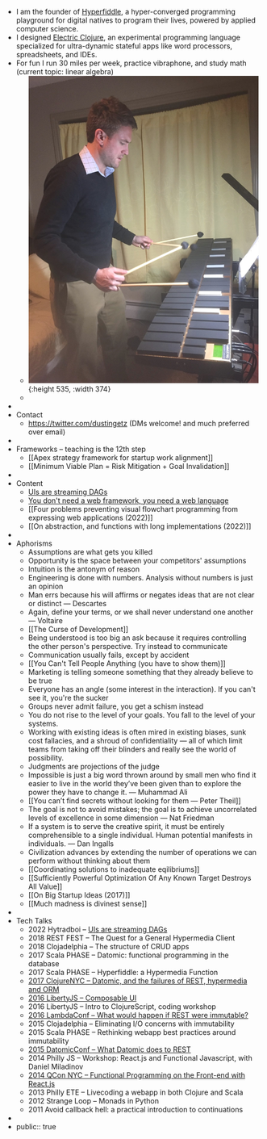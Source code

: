 - I am the founder of [Hyperfiddle](https://www.hyperfiddle.net/), a hyper-converged programming playground for digital natives to program their lives, powered by applied computer science.
- I designed [Electric Clojure](https://github.com/hyperfiddle/electric), an experimental programming language specialized for ultra-dynamic stateful apps like word processors, spreadsheets, and IDEs.
- For fun I run 30 miles per week, practice vibraphone, and study math (current topic: linear algebra)
	- ![2016-vibraphone.jpg](../assets/2016-vibraphone_1677511165637_0.jpg){:height 535, :width 374}
	-
-
- Contact
	- https://twitter.com/dustingetz (DMs welcome! and much preferred over email)
-
- Frameworks – teaching is the 12th step
	- [[Apex strategy framework for startup work alignment]]
	- [[Minimum Viable Plan = Risk Mitigation + Goal Invalidation]]
-
- Content
	- [UIs are streaming DAGs](https://hyperfiddle.notion.site/UIs-are-streaming-DAGs-e181461681a8452bb9c7a9f10f507991)
	- [You don't need a web framework, you need a web language](https://hyperfiddle.notion.site/Reactive-Clojure-You-don-t-need-a-web-framework-you-need-a-web-language-44b5bfa526be4af282863f34fa1cfffc)
	- [[Four problems preventing visual flowchart programming from expressing web applications (2022)]]
	- [[On abstraction, and functions with long implementations (2022)]]
-
- Aphorisms
	- Assumptions are what gets you killed
	- Opportunity is the space between your competitors' assumptions
	- Intuition is the antonym of reason
	- Engineering is done with numbers. Analysis without numbers is just an opinion
	- Man errs because his will affirms or negates ideas that are not clear or distinct — Descartes
	- Again, define your terms, or we shall never understand one another — Voltaire
	- [[The Curse of Development]]
	- Being understood is too big an ask because it requires controlling the other person's perspective. Try instead to communicate
	- Communication usually fails, except by accident
	- [[You Can't Tell People Anything (you have to show them)]]
	- Marketing is telling someone something that they already believe to be true
	- Everyone has an angle (some interest in the interaction). If you can't see it, you're the sucker
	- Groups never admit failure, you get a schism instead
	- You do not rise to the level of your goals. You fall to the level of your systems.
	- Working with existing ideas is often mired in existing biases, sunk cost fallacies, and a shroud of confidentiality — all of which limit teams from taking off their blinders and really see the world of possibility.
	- Judgments are projections of the judge
	- Impossible is just a big word thrown around by small men who find it easier to live in the world they’ve been given than to explore the power they have to change it. — Muhammad Ali
	- [[You can’t find secrets without looking for them — Peter Theil]]
	- The goal is not to avoid mistakes; the goal is to achieve uncorrelated levels of excellence in some dimension — Nat Friedman
	- If a system is to serve the creative spirit, it must be entirely comprehensible to a single individual. Human potential manifests in individuals. — Dan Ingalls
	- Civilization advances by extending the number of operations we can perform without thinking about them
	- [[Coordinating solutions to inadequate eqilibriums]]
	- [[Sufficiently Powerful Optimization Of Any Known Target Destroys All Value]]
	- [[On Big Startup Ideas (2017)]]
	- [[Much madness is divinest sense]]
-
- Tech Talks
	- 2022 Hytradboi – [UIs are streaming DAGs](https://hyperfiddle.notion.site/UIs-are-streaming-DAGs-e181461681a8452bb9c7a9f10f507991)
	- 2018 REST FEST – The Quest for a General Hypermedia Client
	- 2018 Clojadelphia – The structure of CRUD apps
	- 2017 Scala PHASE – Datomic: functional programming in the database
	- 2017 Scala PHASE – Hyperfiddle: a Hypermedia Function
	- [2017 ClojureNYC – Datomic, and the failures of REST, hypermedia and ORM](https://s3.amazonaws.com/www.dustingetz.com/Getz+2017+Datomic%2C+ORM%2C+Hypermedia+-+ClojureNYC.pdf)
	- [2016 LibertyJS – Composable UI](https://www.youtube.com/watch?v=6888V9YsObM)
	- 2016 LibertyJS – Intro to ClojureScript, coding workshop
	- [2016 LambdaConf – What would happen if REST were immutable?](https://docs.google.com/document/d/1hb9qB_d9jlDUpgTSBcFELGhKuWVecVzgGCcOeR9UueE/edit#heading=h.up2n5n7x3shf)
	- 2015 Clojadelphia – Eliminating I/O concerns with immutability
	- 2015 Scala PHASE – Rethinking webapp best practices around immutability
	- [2015 DatomicConf – What Datomic does to REST](http://web.archive.org/web/20200810210507/http://www.dustingetz.com/:what-datomic-does-to-rest/)
	- 2014 Philly JS – Workshop: React.js and Functional Javascript, with Daniel Miladinov
	- [2014 QCon NYC – Functional Programming on the Front-end with React.js](https://www.infoq.com/presentations/fp-facebook-react)
	- 2013 Philly ETE – Livecoding a webapp in both Clojure and Scala
	- 2012 Strange Loop – Monads in Python
	- 2011 Avoid callback hell: a practical introduction to continuations
-
- public:: true